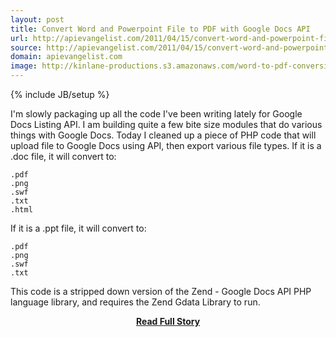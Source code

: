 ```yaml
---
layout: post
title: Convert Word and Powerpoint File to PDF with Google Docs API
url: http://apievangelist.com/2011/04/15/convert-word-and-powerpoint-file-to-pdf-with-google-docs-api/
source: http://apievangelist.com/2011/04/15/convert-word-and-powerpoint-file-to-pdf-with-google-docs-api/
domain: apievangelist.com
image: http://kinlane-productions.s3.amazonaws.com/word-to-pdf-conversion.gif
---
```

{% include JB/setup %}<p>I'm slowly packaging up all the code I've been writing lately for Google Docs Listing API.
I am building quite a few bite size modules that do various things with Google Docs.
Today I cleaned up a piece of PHP code that will upload file to Google Docs using API, then export various file types.
If it is a .doc file, it will convert to:

	.pdf
	.png
	.swf
	.txt
	.html

If it is a .ppt file, it will convert to:

	.pdf
	.png
	.swf
	.txt

This code is a stripped down version of the Zend - Google Docs API PHP language library, and requires the Zend Gdata Library to run.
</p>
<center><p><a href="http://apievangelist.com/2011/04/15/convert-word-and-powerpoint-file-to-pdf-with-google-docs-api/" style='padding:25px; font-sze:18px; font-weight: bold;'>Read Full Story</a></p></center>
